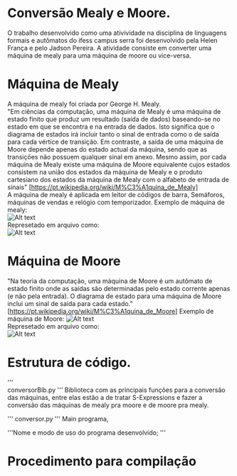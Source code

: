 # Conversão Mealy e Moore.
O trabalho desenvolvido como uma ativividade na disciplina de linguagens formais e autômatos do ifess campus serra foi desenvolvido pela Helen França e pelo Jadson Pereira. A atividade consiste em converter uma máquina de mealy para uma máquina de moore ou vice-versa.

# Máquina de Mealy
A máquina de mealy foi criada por George H. Mealy. <br>
"Em ciências da computação, uma máquina de Mealy é uma máquina de estado finito que produz um resultado (saída de dados) baseando-se no estado em que se encontra e na entrada de dados. Isto significa que o diagrama de estados irá incluir tanto o sinal de entrada como o de saída para cada vértice de transição. Em contraste, a saída de uma máquina de Moore depende apenas do estado actual da máquina, sendo que as transições não possuem qualquer sinal em anexo. Mesmo assim, por cada máquina de Mealy existe uma máquina de Moore equivalente cujos estados consistem na união dos estados da máquina de Mealy e o produto cartesiano dos estados da máquina de Mealy com o alfabeto de entrada de sinais" [https://pt.wikipedia.org/wiki/M%C3%A1quina_de_Mealy] <br>
A máquina de mealy é aplicada em leitor de códigos de barra, Semáforos, máquinas de vendas e relógio com temporizador.
Exemplo de máquina de mealy: <br>
![Alt text](https://github.com/jadsonpp/lfa/blob/master/prints/maqMealy.png)
<br>Represetado em arquivo como: <br> 
![Alt text](https://github.com/jadsonpp/lfa/blob/master/prints/ExMealy.png)

# Máquina de Moore
"Na teoria da computação, uma máquina de Moore é um autômato de estado finito onde as saídas são determinadas pelo estado corrente apenas (e não pela entrada). O diagrama de estado para uma máquina de Moore inclui um sinal de saída para cada estado." [https://pt.wikipedia.org/wiki/M%C3%A1quina_de_Moore]
Exemplo de máquina de Moore:
![Alt text](https://github.com/jadsonpp/lfa/blob/master/prints/maqMoore.png)
<br>Represetado em arquivo como: <br>
![Alt text](https://github.com/jadsonpp/lfa/blob/master/prints/exMoore.png)

# Estrutura de código.
'''  
    conversorBib.py
'''
Biblioteca com as principais funções para a conversão das máquinas, entre elas estão a de tratar S-Expressions e fazer a conversão das máquinas de mealy pra moore e de moore pra mealy. 

'''
    conversor.py
'''
Main programa, 
  
'''Nome e modo de uso do programa desenvolvido; '''

# Procedimento para compilação


